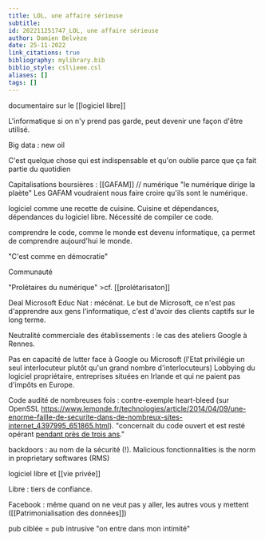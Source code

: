 ```yaml
---
title: LOL, une affaire sérieuse
subtitle:
id: 202211251747_LOL, une affaire sérieuse
author: Damien Belvèze
date: 25-11-2022
link_citations: true
bibliography: mylibrary.bib
biblio_style: csl\ieee.csl
aliases: []
tags: []
---
```

documentaire sur le [[logiciel libre]]

L'informatique si on n'y prend pas garde, peut devenir une façon d'être utilisé. 

Big data : new oil

C'est quelque chose qui est indispensable et qu'on oublie parce que ça fait partie du quotidien

Capitalisations boursières : [[GAFAM]] // numérique "le numérique dirige la plaète"
Les GAFAM voudraient nous faire croire qu'ils sont le numérique. 

logiciel comme une recette de cuisine. Cuisine et dépendances, dépendances du logiciel libre. Nécessité de compiler ce code. 

comprendre le code, comme le monde est devenu informatique, ça permet de comprendre aujourd'hui le monde. 

"C'est comme en démocratie"

Communauté

"Prolétaires du numérique" >cf.  [[prolétarisaton]]

Deal Microsoft Educ Nat : mécénat. 
Le but de Microsoft, ce n'est pas d'apprendre aux gens l'informatique, c'est d'avoir des clients captifs sur le long terme.

Neutralité commerciale des établissements : le cas des ateliers Google à Rennes.

Pas en capacité de lutter face à Google ou Microsoft (l'Etat privilégie un seul interlocuteur plutôt qu'un grand nombre d'interlocuteurs)
Lobbying du logiciel propriétaire, entreprises situées en Irlande et qui ne paient pas d'impôts en Europe. 


Code audité de nombreuses fois : contre-exemple heart-bleed (sur OpenSSL https://www.lemonde.fr/technologies/article/2014/04/09/une-enorme-faille-de-securite-dans-de-nombreux-sites-internet_4397995_651865.html). "concernait du code ouvert et est resté opérant [pendant près de trois ans](http://www.slate.fr/monde/85743/bug-heartbleed-internet-chiffrement)."


backdoors : au nom de la sécurité (!). 
Malicious fonctionnalities is the norm in proprietary softwares (RMS)

logiciel libre et [[vie privée]]

Libre : tiers de confiance.

Facebook : même quand on ne veut pas y aller, les autres vous y mettent ([[Patrimonialisation des données]])

pub ciblée = pub intrusive "on entre dans mon intimité"






